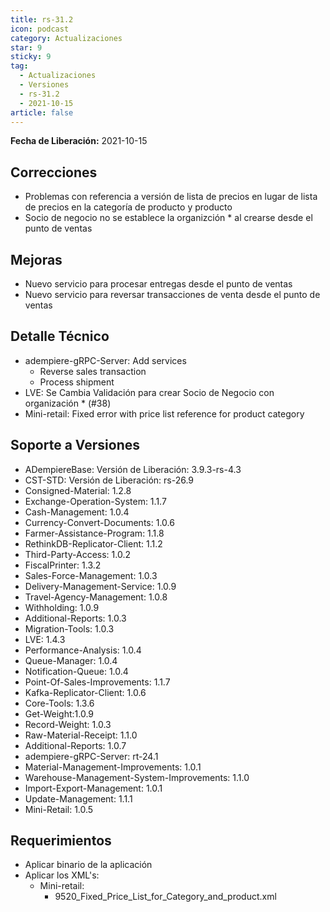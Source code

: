 ```yaml
---
title: rs-31.2
icon: podcast
category: Actualizaciones
star: 9
sticky: 9
tag:
  - Actualizaciones
  - Versiones
  - rs-31.2
  - 2021-10-15
article: false
---
```


**Fecha de Liberación:** 2021-10-15

## Correcciones

- Problemas con referencia a versión de lista de precios en lugar de lista de precios en la categoría de producto y producto
- Socio de negocio no se establece la organizción * al crearse desde el punto de ventas

## Mejoras

- Nuevo servicio para procesar entregas desde el punto de ventas
- Nuevo servicio para reversar transacciones de venta desde el punto de ventas

## Detalle Técnico

- adempiere-gRPC-Server:
    Add services
  - Reverse sales transaction
  - Process shipment
- LVE: Se Cambia Validación para crear Socio de Negocio con organización * (#38)
- Mini-retail: Fixed error with price list reference for product category

## Soporte a Versiones

- ADempiereBase: Versión de Liberación: 3.9.3-rs-4.3
- CST-STD: Versión de Liberación: rs-26.9
- Consigned-Material: 1.2.8
- Exchange-Operation-System: 1.1.7
- Cash-Management: 1.0.4
- Currency-Convert-Documents: 1.0.6
- Farmer-Assistance-Program: 1.1.8
- RethinkDB-Replicator-Client: 1.1.2
- Third-Party-Access: 1.0.2
- FiscalPrinter: 1.3.2
- Sales-Force-Management: 1.0.3
- Delivery-Management-Service: 1.0.9
- Travel-Agency-Management: 1.0.8
- Withholding: 1.0.9
- Additional-Reports: 1.0.3
- Migration-Tools: 1.0.3
- LVE: 1.4.3
- Performance-Analysis: 1.0.4
- Queue-Manager: 1.0.4
- Notification-Queue: 1.0.4
- Point-Of-Sales-Improvements: 1.1.7
- Kafka-Replicator-Client: 1.0.6
- Core-Tools: 1.3.6
- Get-Weight:1.0.9
- Record-Weight: 1.0.3
- Raw-Material-Receipt: 1.1.0
- Additional-Reports: 1.0.7
- adempiere-gRPC-Server: rt-24.1
- Material-Management-Improvements: 1.0.1
- Warehouse-Management-System-Improvements: 1.1.0
- Import-Export-Management: 1.0.1
- Update-Management: 1.1.1
- Mini-Retail: 1.0.5

## Requerimientos

- Aplicar binario de la aplicación
- Aplicar los XML's:
  - Mini-retail:
    - 9520_Fixed_Price_List_for_Category_and_product.xml

